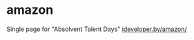 # amazon
Single page for "Absolvent Talent Days"
<a href="htttp://ideveloper.by/amazon/index.html">ideveloper.by/amazon/</a>
